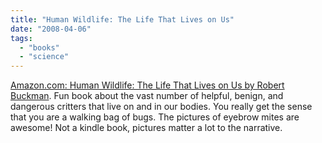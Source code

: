 ```yaml
---
title: "Human Wildlife: The Life That Lives on Us"
date: "2008-04-06"
tags: 
  - "books"
  - "science"
---
```


[Amazon.com: Human Wildlife: The Life That Lives on Us by Robert Buckman](http://www.amazon.com/Human-Wildlife-Life-That-Lives/dp/0801874076/ref=pd_bbs_sr_1?ie=UTF8&s=books&qid=1207503882&sr=8-1). Fun book about the vast number of helpful, benign, and dangerous critters that live on and in our bodies. You really get the sense that you are a walking bag of bugs. The pictures of eyebrow mites are awesome! Not a kindle book, pictures matter a lot to the narrative.
